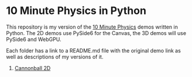 # 10 Minute Physics in Python

This repository is my version of the [10 Minute Physics](https://matthias-research.github.io/pages/tenMinutePhysics/index.html) demos written in Python. The 2D demos use PySide6 for the Canvas, the 3D demos will use PySide6 and WebGPU.

Each folder has a link to a README.md file with the original demo link as well as descriptions of my versions of it.

1. [Cannonball 2D](cannonball2d/)
